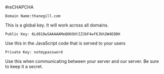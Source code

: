 #reCHAPCHA

	Domain Name:thanegill.com

This is a global key. It will work across all domains.

	Public Key: 6Ld818wSAAAAAMeQ6KOUtIZJbF4wf6Jbh2W4E0DH

Use this in the JavaScript code that is served to your users

	Private Key: notmypassword

Use this when communicating between your server and our server. Be sure to keep it a secret.